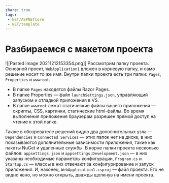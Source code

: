 ```yaml
---
share: true
tags:
 - NET/ASPNETCore
 - NET/template
---
```

# Разбираемся с макетом проекта
![[Pasted image 20211212153354.png]]
Рассмотрим папку проекта. Основной проект, `WebApplication1` вложен в корневую папку, и само решение носит то же имя. Внутри папки проекта есть три папки: `Pages`, `Properties` и `wwwroot`. 
- В папке `Pages` находятся файлы Razor Pages.
- В папке Properties — файл `launchSettings.json`, управляющий запуском и отладкой приложения в VS.
- В папке `wwwroot` лежат статические файлы вашего приложения — скрипты, CSS, картинки, статические html-файлы. Во время выполнения приложения браузерам разрешен прямой доступ на чтение к этой папке.

Также в обозревателе решений видно два дополнительных узла — `Dependencies` и `Connected Services` — этих папок нет на диске, в них показываются дополнительные зависимости приложения, такие как пакеты NuGet и удаленные службы.
В корне папки проекта несколько файлов: `appsettings.json` и `appsettings.Development.json` — в них указаны необходимые параметры конфигурации, `Program.cs` и `Startup.cs` — классы в них отвечают за конфигурирование и запуск приложения. И, наконец, `WebApplication1.csproj` — файл проекта. Его не видно явно, но можно открыть, дважды щелкнув на имени проекта.